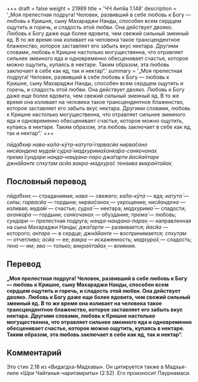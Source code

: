 +++
draft = false
weight = 21989
title = 'ЧЧ Антйа 1.148'
description = '„Моя прелестная подруга! Человек, развивший в себе любовь к Богу — любовь к Кришне, сыну Махараджи Нанды, способен всем сердцем ощутить и горечь, и сладость этой любви. Она действует двояко. Любовь к Богу даже еще более ядовита, чем свежий сильный змеиный яд. В то же время она изливает на человека такое трансцендентное блаженство, которое заставляет его забыть вкус нектара. Другими словами, любовь к Кришне настолько могущественна, что отравляет сильнее змеиного яда и одновременно обесценивает счастье, которое можно ощутить, купаясь в нектаре. Таким образом, эта любовь заключает в себе как яд, так и нектар“.'
summary = '„Моя прелестная подруга! Человек, развивший в себе любовь к Богу — любовь к Кришне, сыну Махараджи Нанды, способен всем сердцем ощутить и горечь, и сладость этой любви. Она действует двояко. Любовь к Богу даже еще более ядовита, чем свежий сильный змеиный яд. В то же время она изливает на человека такое трансцендентное блаженство, которое заставляет его забыть вкус нектара. Другими словами, любовь к Кришне настолько могущественна, что отравляет сильнее змеиного яда и одновременно обесценивает счастье, которое можно ощутить, купаясь в нектаре. Таким образом, эта любовь заключает в себе как яд, так и нектар“.'
+++

_пӣд̣а̄бхир нава-ка̄ла-кӯт̣а-кат̣ута̄-гарвасйа нирва̄сано  
нисйандена муда̄м̇ судха̄-мадхурима̄хан̇ка̄ра-сан̇кочанах̣  
према̄ сундари нанда-нандана-паро джа̄гарти йасйа̄нтаре  
джн̃а̄йанте спхут̣ам асйа вакра-мадхура̄с тенаива викра̄нтайах̣_

## Пословный перевод

_пӣд̣а̄бхих̣_ — страданиями; _нава_ — свежего; _ка̄ла_\-_кӯт̣а_ — яда; _кат̣ута̄_ — силы; _гарвасйа_ — гордыни; _нирва̄санах̣_ — укрощение; _нисйандена_ — изливая; _муда̄м_ — счастье; _судха̄_ — нектара; _мадхурима̄_ — сладости; _ахан̇ка̄ра_ — гордыни; _сан̇кочанах̣_ — обуздание; _према̄_ — любовь; _сундари_ — прелестная подруга; _нанда_\-_нандана_\-_парах̣_ — направленная на сына Махараджи Нанды; _джа̄гарти_ — развивается; _йасйа_ — которого; _антаре_ — в сердце; _джн̃а̄йанте_ — воспринимается; _спхут̣ам_ — отчетливо; _асйа_ — ее; _вакра_ — искаженность; _мадхура̄х̣_ — сладость; _тена_ — им; _эва_ — только; _викра̄нтайах̣_ — влияния.

## Перевод

**„Моя прелестная подруга! Человек, развивший в себе любовь к Богу — любовь к Кришне, сыну Махараджи Нанды, способен всем сердцем ощутить и горечь, и сладость этой любви. Она действует двояко. Любовь к Богу даже еще более ядовита, чем свежий сильный змеиный яд. В то же время она изливает на человека такое трансцендентное блаженство, которое заставляет его забыть вкус нектара. Другими словами, любовь к Кришне настолько могущественна, что отравляет сильнее змеиного яда и одновременно обесценивает счастье, которое можно ощутить, купаясь в нектаре. Таким образом, эта любовь заключает в себе как яд, так и нектар“.**

## Комментарий

Это стих 2.18 из «Видагдха-Мадхавы». Он цитируется также в Мадхья-лиле «Шри Чайтанья-чаритамриты» (2.52). Его произносит Паурнамаси.
